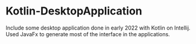# Kotlin-DesktopApplication

Include some desktop application done in early 2022 with Kotlin on Intellij.
Used JavaFx to generate most of the interface in the applications.
